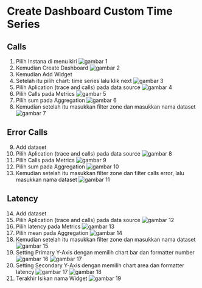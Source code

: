 # Create Dashboard Custom Time Series

## Calls
1. Pilih Instana di menu kiri ![gambar 1](asset/widget1.png)
2. Kemudian Create Dashboard ![gambar 2](asset/widget2.png)
3. Kemudian Add Widget
4. Setelah itu pilih chart: time series lalu klik next ![gambar 3](asset/widget3.png)
5. Pilih Aplication (trace and calls) pada data source ![gambar 4](asset/widget4.png)
6. Pilih Calls pada Metrics ![gambar 5](asset/widget5.png)
7. Pilih sum pada Aggregation ![gambar 6](asset/widget6.png)
8. Kemudian setelah itu masukkan filter zone dan masukkan nama dataset ![gambar 7](asset/widget7.png)
## Error Calls
9. Add dataset
10. Pilih Aplication (trace and calls) pada data source ![gambar 8](asset/widget4.png)
11. Pilih Calls pada Metrics ![gambar 9](asset/widget5.png)
12. Pilih sum pada Aggregation ![gambar 10](asset/widget6.png)
13. Kemudian setelah itu masukkan filter zone dan filter calls error, lalu masukkan nama dataset ![gambar 11](asset/widget8.png)
## Latency
14. Add dataset
15. Pilih Aplication (trace and calls) pada data source ![gambar 12](asset/widget4.png)
16. Pilih latency pada Metrics ![gambar 13](asset/widget9.png)
17. Pilih mean pada Aggregation ![gambar 14](asset/widget10.png)
18. Kemudian setelah itu masukkan filter zone dan masukkan nama dataset ![gambar 15](asset/widget7.png)
19. Setting Primary Y-Axis dengan memilih chart bar dan formatter number ![gambar 16](asset/widget11.png) ![gambar 17](asset/widget12.png)
20. Setting Secondary Y-Axis dengan memilih chart area dan formatter latency ![gambar 17](asset/widget13.png) ![gambar 18](asset/widget14.png)
21. Terakhir Isikan nama Widget ![gambar 19](asset/widget15.png)
